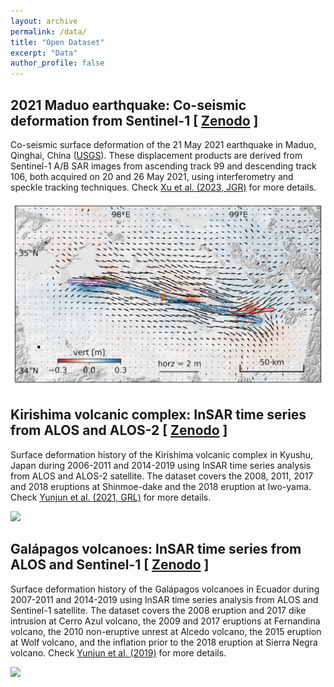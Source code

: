```yaml
---
layout: archive
permalink: /data/
title: "Open Dataset"
excerpt: "Data"
author_profile: false
---
```


## 2021 Maduo earthquake: Co-seismic deformation from Sentinel-1 [ [Zenodo](https://doi.org/10.5281/zenodo.7170328) ]

Co-seismic surface deformation of the 21 May 2021 earthquake in Maduo, Qinghai, China ([USGS](https://earthquake.usgs.gov/earthquakes/eventpage/us7000e54r/executive)). These displacement products are derived from Sentinel-1 A/B SAR images from ascending track 99 and descending track 106, both acquired on 20 and 26 May 2021, using interferometry and speckle tracking techniques. Check [Xu et al. (2023, JGR)](https://yunjunz.github.io/files/Xu-2023-MaduoEQ.pdf) for more details.

<img width='700' src='/images/2021MaduoEQ_defo3d.jpg'>

## Kirishima volcanic complex: InSAR time series from ALOS and ALOS-2 [ [Zenodo](https://doi.org/10.5281/zenodo.4495797) ]

Surface deformation history of the Kirishima volcanic complex in Kyushu, Japan during 2006-2011 and 2014-2019 using InSAR time series analysis from ALOS and ALOS-2 satellite. The dataset covers the 2008, 2011, 2017 and 2018 eruptions at Shinmoe-dake and the 2018 eruption at Iwo-yama. Check [Yunjun et al. (2021, GRL)](https://yunjunz.github.io/files/Yunjun_etal-2021-Kirishima.pdf) for more details.

<img width='700' src='/images/Kirishima_ts.jpg'>

## Galápagos volcanoes: InSAR time series from ALOS and Sentinel-1 [ [Zenodo](https://doi.org/10.5281/zenodo.3464190) ]

Surface deformation history of the Galápagos volcanoes in Ecuador during 2007-2011 and 2014-2019 using InSAR time series analysis from ALOS and Sentinel-1 satellite. The dataset covers the 2008 eruption and 2017 dike intrusion at Cerro Azul volcano, the 2009 and 2017 eruptions at Fernandina volcano, the 2010 non-eruptive unrest at Alcedo volcano, the 2015 eruption at Wolf volcano, and the inflation prior to the 2018 eruption at Sierra Negra volcano. Check [Yunjun et al. (2019)](https://yunjunz.github.io/files/Yunjun_etal-2019-mintpy.pdf) for more details.

<img width='900' src='/images/Galapagos_ts.jpg'>
